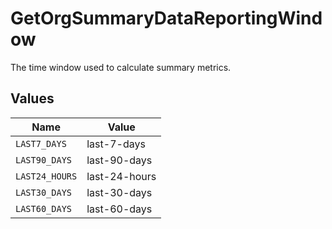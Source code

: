 # GetOrgSummaryDataReportingWindow

The time window used to calculate summary metrics.


## Values

| Name           | Value          |
| -------------- | -------------- |
| `LAST7_DAYS`   | last-7-days    |
| `LAST90_DAYS`  | last-90-days   |
| `LAST24_HOURS` | last-24-hours  |
| `LAST30_DAYS`  | last-30-days   |
| `LAST60_DAYS`  | last-60-days   |